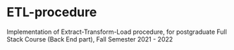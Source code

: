 # ETL-procedure
Implementation of Extract-Transform-Load procedure, for postgraduate Full Stack Course (Back End part), Fall Semester 2021 - 2022
